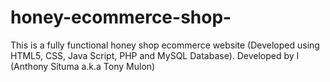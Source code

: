 # honey-ecommerce-shop-
This is a fully functional honey shop ecommerce website (Developed using HTML5, CSS, Java Script, PHP and MySQL Database). Developed by I (Anthony Situma a.k.a Tony Mulon)
